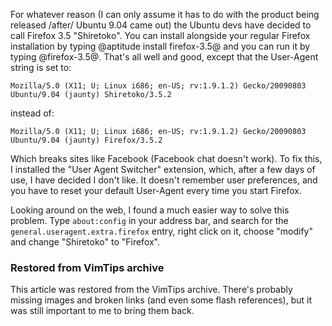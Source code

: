 <!-- :metadata:

title: Shiretoko and Facebook
tags: Linux
published: 2009-09-15T15:17:29-0700
summary:

For whatever reason (I can only assume it has to do with the product being
released /after/ Ubuntu 9.04 came out) the Ubuntu devs have decided to call
Firefox 3.5 "Shiretoko".  You can install alongside your regular Firefox
installation by typing @aptitude install firefox-3.5@ and you can run it by
typing @firefox-3.5@.  That's all well and good, except that the User-Agent
string is set to:

-->

For whatever reason (I can only assume it has to do with the product being
released /after/ Ubuntu 9.04 came out) the Ubuntu devs have decided to call
Firefox 3.5 "Shiretoko".  You can install alongside your regular Firefox
installation by typing @aptitude install firefox-3.5@ and you can run it by
typing @firefox-3.5@.  That's all well and good, except that the User-Agent
string is set to:

```
Mozilla/5.0 (X11; U; Linux i686; en-US; rv:1.9.1.2) Gecko/20090803 Ubuntu/9.04 (jaunty) Shiretoko/3.5.2
```

instead of:

```
Mozilla/5.0 (X11; U; Linux i686; en-US; rv:1.9.1.2) Gecko/20090803 Ubuntu/9.04 (jaunty) Firefox/3.5.2
```

Which breaks sites like Facebook (Facebook chat doesn't work).  To fix this, I
installed the "User Agent Switcher" extension, which, after a few days of use,
I have decided I don't like.  It doesn't remember user preferences, and you
have to reset your default User-Agent every time you start Firefox.

Looking around on the web, I found a much easier way to solve this problem.
Type `about:config` in your address bar, and search for the
`general.useragent.extra.firefox` entry, right click on it, choose "modify" and
change "Shiretoko" to "Firefox".

<div class="restored-from-archive">
  <h3>Restored from VimTips archive</h3>
  <p>
  This article was restored from the VimTips archive. There's probably
  missing images and broken links (and even some flash references), but it
  was still important to me to bring them back.
  </p>
</div>
